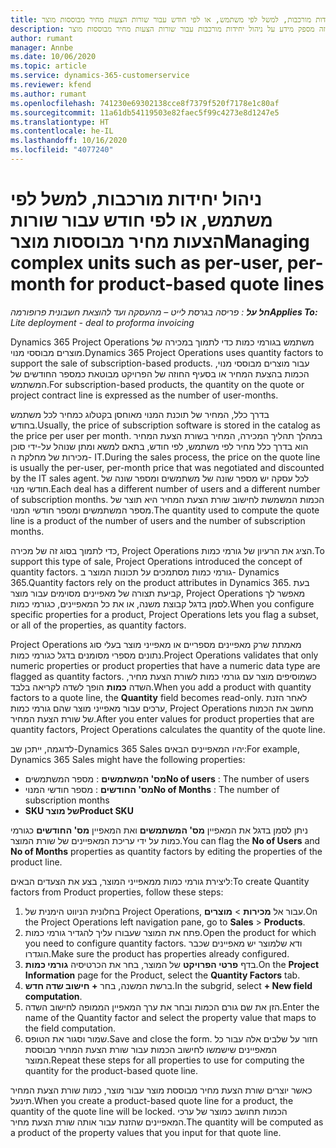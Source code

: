 ```yaml
---
title: ניהול יחידות מורכבות, למשל לפי משתמש, או לפי חודש עבור שורות הצעות מחיר מבוססות מוצר
description: נושא זה מספק מידע על ניהול יחידות מורכבות עבור שורות הצעות מחיר מבוססות מוצר.
author: rumant
manager: Annbe
ms.date: 10/06/2020
ms.topic: article
ms.service: dynamics-365-customerservice
ms.reviewer: kfend
ms.author: rumant
ms.openlocfilehash: 741230e69302138cce8f7379f520f7178e1c80af
ms.sourcegitcommit: 11a61db54119503e82faec5f99c4273e8d1247e5
ms.translationtype: HT
ms.contentlocale: he-IL
ms.lasthandoff: 10/16/2020
ms.locfileid: "4077240"
---
```

# <a name="managing-complex-units-such-as-per-user-per-month-for-product-based-quote-lines"></a><span data-ttu-id="94b74-103">ניהול יחידות מורכבות, למשל לפי משתמש, או לפי חודש עבור שורות הצעות מחיר מבוססות מוצר</span><span class="sxs-lookup"><span data-stu-id="94b74-103">Managing complex units such as per-user, per-month for product-based quote lines</span></span>

<span data-ttu-id="94b74-104">_**חל על** : פריסה בגרסת לייט – מהעסקה ועד להוצאת חשבונית פרופורמה_</span><span class="sxs-lookup"><span data-stu-id="94b74-104">_**Applies To:** Lite deployment - deal to proforma invoicing_</span></span>

<span data-ttu-id="94b74-105">Dynamics 365 Project Operations משתמש בגורמי כמות כדי לתמוך במכירה של מוצרים מבוססי מנוי.</span><span class="sxs-lookup"><span data-stu-id="94b74-105">Dynamics 365 Project Operations uses quantity factors to support the sale of subscription-based products.</span></span> <span data-ttu-id="94b74-106">עבור מוצרים מבוססי מנוי, הכמות בהצעת המחיר או בסעיף החוזה של הפרויקט מבוטאת כמספר החודשים של המשתמש.</span><span class="sxs-lookup"><span data-stu-id="94b74-106">For subscription-based products, the quantity on the quote or project contract line is expressed as the number of user-months.</span></span>

<span data-ttu-id="94b74-107">בדרך כלל, המחיר של תוכנת המנוי מאוחסן בקטלוג כמחיר לכל משתמש בחודש.</span><span class="sxs-lookup"><span data-stu-id="94b74-107">Usually, the price of subscription software is stored in the catalog as the price per user per month.</span></span> <span data-ttu-id="94b74-108">במהלך תהליך המכירה, המחיר בשורת הצעת המחיר הוא בדרך כלל מחיר לפי משתמש, לפי חודש, בתאם למשא ומתן שנוהל על-ידי סוכן מכירות של מחלקת ה- IT.</span><span class="sxs-lookup"><span data-stu-id="94b74-108">During the sales process, the price on the quote line is usually the per-user, per-month price that was negotiated and discounted by the IT sales agent.</span></span> <span data-ttu-id="94b74-109">לכל עסקה יש מספר שונה של משתמשים ומספר שונה של חודשי מנוי.</span><span class="sxs-lookup"><span data-stu-id="94b74-109">Each deal has a different number of users and a different number of subscription months.</span></span> <span data-ttu-id="94b74-110">הכמות המשמשת לחישוב שורת הצעת המחיר היא תוצר של מספר המשתמשים ומספר חודשי המנוי.</span><span class="sxs-lookup"><span data-stu-id="94b74-110">The quantity used to compute the quote line is a product of the number of users and the number of subscription months.</span></span>

<span data-ttu-id="94b74-111">כדי לתמוך בסוג זה של מכירה, Project Operations הציג את הרעיון של גורמי כמות.</span><span class="sxs-lookup"><span data-stu-id="94b74-111">To support this type of sale, Project Operations introduced the concept of quantity factors.</span></span> <span data-ttu-id="94b74-112">גורמי כמות מסתמכים על תכונות המוצר ב- Dynamics 365.</span><span class="sxs-lookup"><span data-stu-id="94b74-112">Quantity factors rely on the product attributes in Dynamics 365.</span></span> <span data-ttu-id="94b74-113">בעת קביעת תצורה של מאפיינים מסוימים עבור מוצר, Project Operations מאפשר לך לסמן בדגל קבוצת משנה, או את כל המאפיינים, כגורמי כמות.</span><span class="sxs-lookup"><span data-stu-id="94b74-113">When you configure specific properties for a product, Project Operations lets you flag a subset, or all of the properties, as quantity factors.</span></span>

<span data-ttu-id="94b74-114">Project Operations מאמתת שרק מאפיינים מספריים או מאפייני מוצר בעלי סוג נתונים מספרי מסומנים בדגל כגורמי כמות.</span><span class="sxs-lookup"><span data-stu-id="94b74-114">Project Operations validates that only numeric properties or product properties that have a numeric data type are flagged as quantity factors.</span></span> <span data-ttu-id="94b74-115">כשמוסיפים מוצר עם גורמי כמות לשורת הצעת מחיר, השדה **כמות** הופך לשדה לקריאה בלבד.</span><span class="sxs-lookup"><span data-stu-id="94b74-115">When you add a product with quantity factors to a quote line, the **Quantity** field becomes read-only.</span></span> <span data-ttu-id="94b74-116">לאחר הזנת ערכים עבור מאפייני מוצר שהם גורמי כמות, Project Operations מחשב את הכמות של שורת הצעת המחיר.</span><span class="sxs-lookup"><span data-stu-id="94b74-116">After you enter values for product properties that are quantity factors, Project Operations calculates the quantity of the quote line.</span></span>

<span data-ttu-id="94b74-117">לדוגמה, ייתכן שב-Dynamics 365 Sales יהיו המאפיינים הבאים:</span><span class="sxs-lookup"><span data-stu-id="94b74-117">For example, Dynamics 365 Sales might have the following properties:</span></span>

- <span data-ttu-id="94b74-118">**מס' המשתמשים** : מספר המשתמשים</span><span class="sxs-lookup"><span data-stu-id="94b74-118">**No of users** : The number of users</span></span>
- <span data-ttu-id="94b74-119">**מס' החודשים** : מספר חודשי המנוי</span><span class="sxs-lookup"><span data-stu-id="94b74-119">**No of Months** : The number of subscription months</span></span>
- <span data-ttu-id="94b74-120">**SKU של מוצר**</span><span class="sxs-lookup"><span data-stu-id="94b74-120">**Product SKU**</span></span>

<span data-ttu-id="94b74-121">ניתן לסמן בדגל את המאפיין **מס' המשתמשים** ואת המאפיין **מס' החודשים** כגורמי כמות על ידי עריכת המאפיינים של שורת המוצר.</span><span class="sxs-lookup"><span data-stu-id="94b74-121">You can flag the **No of Users** and **No of Months** properties as quantity factors by editing the properties of the product line.</span></span>

<span data-ttu-id="94b74-122">ליצירת גורמי כמות ממאפייני המוצר, בצע את הצעדים הבאים:</span><span class="sxs-lookup"><span data-stu-id="94b74-122">To create Quantity factors from Product properties, follow these steps:</span></span>

1. <span data-ttu-id="94b74-123">בחלונית הניווט הימנית של Project Operations, עבור אל **מכירות** > **מוצרים**.</span><span class="sxs-lookup"><span data-stu-id="94b74-123">On the Project Operations left navigation pane, go to **Sales** > **Products**.</span></span>
2. <span data-ttu-id="94b74-124">פתח את המוצר שעבורו עליך להגדיר גורמי כמות.</span><span class="sxs-lookup"><span data-stu-id="94b74-124">Open the product for which you need to configure quantity factors.</span></span> <span data-ttu-id="94b74-125">ודא שלמוצר יש מאפיינים שכבר הוגדרו.</span><span class="sxs-lookup"><span data-stu-id="94b74-125">Make sure the product has properties already configured.</span></span>
3. <span data-ttu-id="94b74-126">בדף **פרטי הפרויקט** של המוצר, בחר את הכרטיסיה **גורמי כמות**.</span><span class="sxs-lookup"><span data-stu-id="94b74-126">On the **Project Information** page for the Product, select the **Quantity Factors** tab.</span></span>
4. <span data-ttu-id="94b74-127">ברשת המשנה, בחר **+ חישוב שדה חדש‬**.</span><span class="sxs-lookup"><span data-stu-id="94b74-127">In the subgrid, select **+ New field computation**.</span></span>
5. <span data-ttu-id="94b74-128">הזן את שם גורם הכמות ובחר את ערך המאפיין הממופה לחישוב השדה.</span><span class="sxs-lookup"><span data-stu-id="94b74-128">Enter the name of the Quantity factor and select the property value that maps to the field computation.</span></span>
6. <span data-ttu-id="94b74-129">שמור וסגור את הטופס.</span><span class="sxs-lookup"><span data-stu-id="94b74-129">Save and close the form.</span></span> <span data-ttu-id="94b74-130">חזור על שלבים אלה עבור כל המאפיינים שישמשו לחישוב הכמות עבור שורת הצעת המחיר מבוססת המוצר.</span><span class="sxs-lookup"><span data-stu-id="94b74-130">Repeat these steps for all properties to use for computing the quantity for the product-based quote line.</span></span>

<span data-ttu-id="94b74-131">כאשר יוצרים שורת הצעת מחיר מבוססת מוצר עבור מוצר, כמות שורת הצעת המחיר תינעל.</span><span class="sxs-lookup"><span data-stu-id="94b74-131">When you create a product-based quote line for a product, the quantity of the quote line will be locked.</span></span> <span data-ttu-id="94b74-132">הכמות תחושב כמוצר של ערכי המאפיינים שהזנת עבור אותה שורת הצעת מחיר.</span><span class="sxs-lookup"><span data-stu-id="94b74-132">The quantity will be computed as a product of the property values that you input for that quote line.</span></span>
